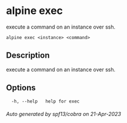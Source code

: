 # alpine exec

execute a command on an instance over ssh.

```
alpine exec <instance> <command>
```

## Description

execute a command on an instance over ssh.

## Options

```
  -h, --help   help for exec
```

###### Auto generated by spf13/cobra on 21-Apr-2023
